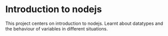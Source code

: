 # Introduction to nodejs

This project centers on introduction to nodejs. Learnt about datatypes and the behaviour of variables in different situations.
